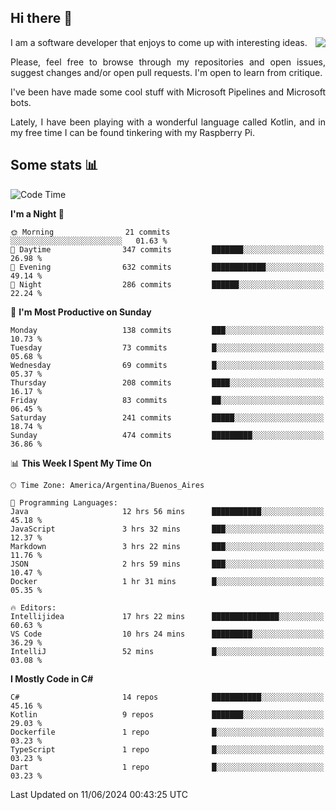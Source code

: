 ## Hi there :slightly_smiling_face:

<img src="https://github-readme-stats.vercel.app/api?username=victorgrycuk&show_icons=true&count_private=true&title_color=F7941E&icon_color=F7941E" align="right">

<p align="justify">
I am a software developer that enjoys to come up with interesting ideas.
<p/>

<p align= "justify">
Please, feel free to browse through my repositories and open issues, suggest changes and/or open pull requests. I'm open to learn from critique.
<p/>


<p align= "justify">
I've been have made some cool stuff with Microsoft Pipelines and Microsoft bots.
<p/>

<p align= "justify">
Lately, I have been playing with a wonderful language called Kotlin, and in my free time I can be found tinkering with my Raspberry Pi.
<p/>

## Some stats :bar_chart:
<!--START_SECTION:waka-->
![Code Time](http://img.shields.io/badge/Code%20Time-1%2C979%20hrs%2032%20mins-blue)

**I'm a Night 🦉** 

```text
🌞 Morning                21 commits          ░░░░░░░░░░░░░░░░░░░░░░░░░   01.63 % 
🌆 Daytime                347 commits         ███████░░░░░░░░░░░░░░░░░░   26.98 % 
🌃 Evening                632 commits         ████████████░░░░░░░░░░░░░   49.14 % 
🌙 Night                  286 commits         ██████░░░░░░░░░░░░░░░░░░░   22.24 % 
```
📅 **I'm Most Productive on Sunday** 

```text
Monday                   138 commits         ███░░░░░░░░░░░░░░░░░░░░░░   10.73 % 
Tuesday                  73 commits          █░░░░░░░░░░░░░░░░░░░░░░░░   05.68 % 
Wednesday                69 commits          █░░░░░░░░░░░░░░░░░░░░░░░░   05.37 % 
Thursday                 208 commits         ████░░░░░░░░░░░░░░░░░░░░░   16.17 % 
Friday                   83 commits          ██░░░░░░░░░░░░░░░░░░░░░░░   06.45 % 
Saturday                 241 commits         █████░░░░░░░░░░░░░░░░░░░░   18.74 % 
Sunday                   474 commits         █████████░░░░░░░░░░░░░░░░   36.86 % 
```


📊 **This Week I Spent My Time On** 

```text
🕑︎ Time Zone: America/Argentina/Buenos_Aires

💬 Programming Languages: 
Java                     12 hrs 56 mins      ███████████░░░░░░░░░░░░░░   45.18 % 
JavaScript               3 hrs 32 mins       ███░░░░░░░░░░░░░░░░░░░░░░   12.37 % 
Markdown                 3 hrs 22 mins       ███░░░░░░░░░░░░░░░░░░░░░░   11.76 % 
JSON                     2 hrs 59 mins       ███░░░░░░░░░░░░░░░░░░░░░░   10.47 % 
Docker                   1 hr 31 mins        █░░░░░░░░░░░░░░░░░░░░░░░░   05.35 % 

🔥 Editors: 
Intellijidea             17 hrs 22 mins      ███████████████░░░░░░░░░░   60.63 % 
VS Code                  10 hrs 24 mins      █████████░░░░░░░░░░░░░░░░   36.29 % 
IntelliJ                 52 mins             █░░░░░░░░░░░░░░░░░░░░░░░░   03.08 % 
```

**I Mostly Code in C#** 

```text
C#                       14 repos            ███████████░░░░░░░░░░░░░░   45.16 % 
Kotlin                   9 repos             ███████░░░░░░░░░░░░░░░░░░   29.03 % 
Dockerfile               1 repo              █░░░░░░░░░░░░░░░░░░░░░░░░   03.23 % 
TypeScript               1 repo              █░░░░░░░░░░░░░░░░░░░░░░░░   03.23 % 
Dart                     1 repo              █░░░░░░░░░░░░░░░░░░░░░░░░   03.23 % 
```




 Last Updated on 11/06/2024 00:43:25 UTC
<!--END_SECTION:waka-->
